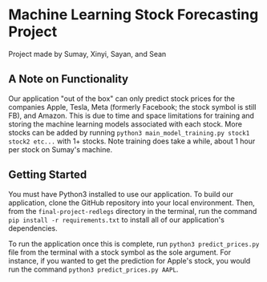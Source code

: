 # Machine Learning Stock Forecasting Project
Project made by Sumay, Xinyi, Sayan, and Sean

## A Note on Functionality
Our application "out of the box" can only predict stock prices for the companies Apple, Tesla, Meta (formerly Facebook; the stock symbol is still FB), and Amazon. This is due to time and space limitations for training and storing the machine learning models associated with each stock. More stocks can be added by running ```python3 main_model_training.py stock1 stock2 etc...``` with 1+ stocks. Note training does take a while, about 1 hour per stock on Sumay's machine.

## Getting Started
You must have Python3 installed to use our application. To build our application, clone the GitHub repository into your local environment. Then, from the ```final-project-redlegs``` directory in the terminal, run the command ```pip install -r requirements.txt``` to install all of our application's dependencies.

To run the application once this is complete, run ```python3 predict_prices.py``` file from the terminal with a stock symbol as the sole argument. For instance, if you wanted to get the prediction for Apple's stock, you would run the command ```python3 predict_prices.py AAPL```. 


